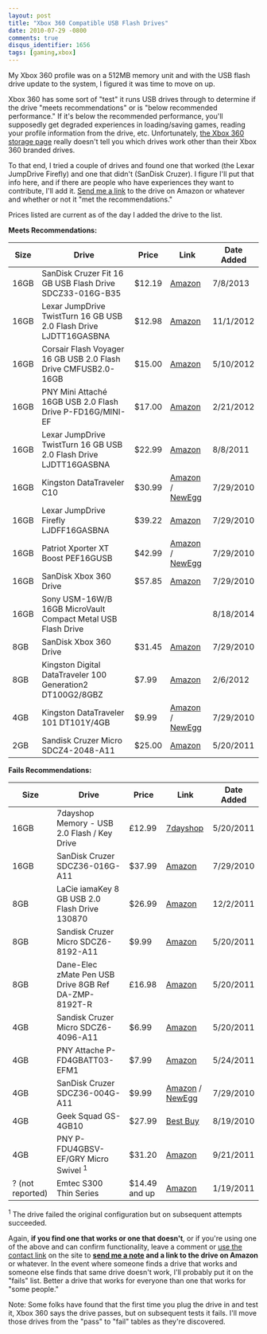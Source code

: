 ```yaml
---
layout: post
title: "Xbox 360 Compatible USB Flash Drives"
date: 2010-07-29 -0800
comments: true
disqus_identifier: 1656
tags: [gaming,xbox]
---
```

My Xbox 360 profile was on a 512MB memory unit and with the USB flash
drive update to the system, I figured it was time to move on up.

Xbox 360 has some sort of "test" it runs USB drives through to determine
if the drive "meets recommendations" or is "below recommended
performance." If it's below the recommended performance, you'll
supposedly get degraded experiences in loading/saving games, reading
your profile information from the drive, etc. Unfortunately, [the Xbox
360 storage page](http://www.xbox.com/storage/) really doesn't tell you
which drives work other than their Xbox 360 branded drives.

To that end, I tried a couple of drives and found one that worked (the
Lexar JumpDrive Firefly) and one that didn't (SanDisk Cruzer). I figure
I'll put that info here, and if there are people who have experiences
they want to contribute, I'll add it. [Send me a link](/contact.aspx) to
the drive on Amazon or whatever and whether or not it "met the
recommendations."

Prices listed are current as of the day I added the drive to the list.

**Meets Recommendations:**

| Size | Drive | Price | Link | Date Added |
| --- | --- | --- | --- | --- |
| 16GB | SanDisk Cruzer Fit 16 GB USB Flash Drive SDCZ33-016G-B35 | $12.19 | [Amazon](http://www.amazon.com/dp/B005FYNSZA?tag=mhsvortex) | 7/8/2013 |
| 16GB | Lexar JumpDrive TwistTurn 16 GB USB 2.0 Flash Drive LJDTT16GASBNA | $12.98 | [Amazon](http://www.amazon.com/dp/B0021AG2AE?tag=mhsvortex) | 11/1/2012 |
| 16GB | Corsair Flash Voyager 16 GB USB 2.0 Flash Drive CMFUSB2.0-16GB | $15.00 | [Amazon](http://www.amazon.com/dp/B000LXTUT8?tag=mhsvortex) | 5/10/2012 |
| 16GB | PNY Mini Attaché 16GB USB 2.0 Flash Drive P-FD16G/MINI-EF | $17.00 | [Amazon](http://www.amazon.com/dp/B002ECE62K?tag=mhsvortex) | 2/21/2012 |
| 16GB | Lexar JumpDrive TwistTurn 16 GB USB 2.0 Flash Drive LJDTT16GASBNA | $22.99 | [Amazon](http://www.amazon.com/dp/B0021AG2AE?tag=mhsvortex) | 8/8/2011 |
| 16GB | Kingston DataTraveler C10 | $30.99 | [Amazon](http://www.amazon.com/dp/B002ZBQ76S?tag=mhsvortex) / [NewEgg](http://www.newegg.com/Product/Product.aspx?Item=N82E16820139103) | 7/29/2010 |
| 16GB | Lexar JumpDrive Firefly LJDFF16GASBNA | $39.22 | [Amazon](http://www.amazon.com/dp/B0027VT6OG?tag=mhsvortex) | 7/29/2010 |
| 16GB | Patriot Xporter XT Boost PEF16GUSB | $42.99 | [Amazon](http://www.amazon.com/dp/B000W1RV0Y?tag=mhsvortex) / [NewEgg](http://www.newegg.com/Product/Product.aspx?Item=N82E16820220253) | 7/29/2010 |
| 16GB | SanDisk Xbox 360 Drive | $57.85 | [Amazon](http://www.amazon.com/dp/B003EV7ED8?tag=mhsvortex) | 7/29/2010 |
| 16GB | Sony USM-16W/B 16GB MicroVault Compact Metal USB Flash Drive |   |   | 8/18/2014 |
| 8GB | SanDisk Xbox 360 Drive | $31.45 | [Amazon](http://www.amazon.com/dp/B003EV7EC4?tag=mhsvortex) | 7/29/2010 |
| 8GB | Kingston Digital DataTraveler 100 Generation2 DT100G2/8GBZ | $7.99 | [Amazon](http://www.amazon.com/dp/B0044XTJ4C?tag=mhsvortex) | 2/6/2012 |
| 4GB | Kingston DataTraveler 101 DT101Y/4GB | $9.99 | [Amazon](http://www.amazon.com/dp/B001C9P5T4?tag=mhsvortex) / [NewEgg](http://www.newegg.com/Product/Product.aspx?Item=N82E16820134714) | 7/29/2010 |
| 2GB | Sandisk Cruzer Micro SDCZ4-2048-A11 | $25.00 | [Amazon](http://www.amazon.com/dp/B0009FTMK0?tag=mhsvortex) | 5/20/2011 |

**Fails Recommendations:**

| Size | Drive | Price | Link | Date Added |
| --- | --- | --- | --- | --- |
| 16GB | 7dayshop Memory - USB 2.0 Flash / Key Drive | £12.99 | [7dayshop](http://www.7dayshop.com/catalog/product_info.php?cPath=777_6&products_id=108130) | 5/20/2011 |
| 16GB | SanDisk Cruzer SDCZ36-016G-A11 | $37.99 | [Amazon](http://www.amazon.com/dp/B001T99ZTI?tag=mhsvortex) | 7/29/2010 |
| 8GB | LaCie iamaKey 8 GB USB 2.0 Flash Drive 130870 | $26.99 | [Amazon](http://www.amazon.com/dp/B001V7XPSA?tag=mhsvortex) | 12/2/2011 |
| 8GB | Sandisk Cruzer Micro SDCZ6-8192-A11 | $9.99 | [Amazon](http://www.amazon.com/dp/B000UZN2ZK?tag=mhsvortex) | 5/20/2011 |
| 8GB | Dane-Elec zMate Pen USB Drive 8GB Ref DA-ZMP-8192T-R | £16.98 | [Amazon](http://www.amazon.co.uk/dp/B000VLHMY0?tag=mhsvortex) | 5/20/2011 |
| 4GB | Sandisk Cruzer Micro SDCZ6-4096-A11 | $6.99 | [Amazon](http://www.amazon.com/dp/B000NWVAFO?tag=mhsvortex) | 5/20/2011 |
| 4GB | PNY Attache P-FD4GBATT03-EFM1 | $7.99 | [Amazon](http://www.amazon.com/dp/B003SGN9YW?tag=mhsvortex) | 5/24/2011 |
| 4GB | SanDisk Cruzer SDCZ36-004G-A11 | $9.99 | [Amazon](http://www.amazon.com/dp/B001T9EYFI?tag=mhsvortex) / [NewEgg](http://www.newegg.com/Product/Product.aspx?Item=N82E16820171398) | 7/29/2010 |
| 4GB | Geek Squad GS-4GB10 | $27.99 | [Best Buy](http://www.bestbuy.com/site/Geek+Squad%26%23174%3B+-+4GB+USB+2.0+Flash+Drive/9331975.p?id=1218086238726&skuId=9331975) | 8/19/2010 |
| 4GB | PNY P-FDU4GBSV-EF/GRY Micro Swivel <sup>1</sup> | $31.20 | [Amazon](http://www.amazon.com/dp/B005M27TTG?tag=mhsvortex) | 9/21/2011 |
| ? (not reported) | Emtec S300 Thin Series | $14.49 and up | [Amazon](http://www.amazon.com/dp/B0020MLJJC?tag=mhsvortex) | 1/19/2011 |

<sup>1</sup> The drive failed the original configuration but on subsequent
attempts succeeded.

Again, **if you find one that works or one that doesn't**, or if you're
using one of the above and can confirm functionality, leave a comment or
[use the contact link](/contact.aspx) on the site to **[send me a
note](/contact.aspx) and a link to the drive on Amazon** or whatever. In
the event where someone finds a drive that works and someone else finds
that same drive doesn't work, I'll probably put it on the "fails" list.
Better a drive that works for everyone than one that works for "some
people."

Note: Some folks have found that the first time you plug the drive in
and test it, Xbox 360 says the drive passes, but on subsequent tests it
fails. I'll move those drives from the "pass" to "fail" tables as
they're discovered.
